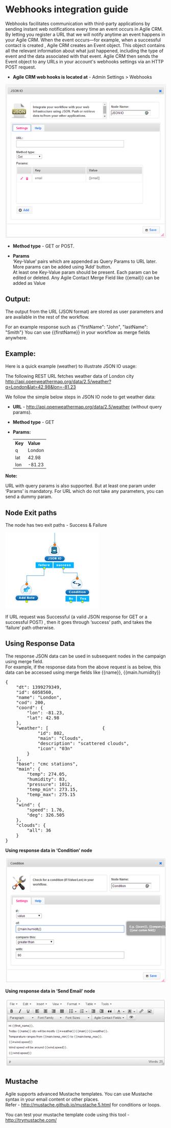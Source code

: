 Webhooks integration guide
===================================

Webhooks facilitates communication with third-party applications by sending instant web notifications every time an event occurs in Agile CRM. By letting you register a URL that we will notify anytime an event happens in your Agile CRM. When the event occurs—for example, when a successful contact is created , Agile CRM creates an Event object. This object contains all the relevant information about what just happened, including the type of event and the data associated with that event. Agile CRM then sends the Event object to any URLs in your account's webhooks settings via an HTTP POST request. 

 - **Agile CRM web hooks is located at** - Admin Settings > Webhooks
 
![alt text](https://raw.githubusercontent.com/agilecrm/agile-crm-json-io-node/master/Screenshots/jsonio_dialog.png "JSONIO node")

 - **Method type** - GET or POST.

 - **Params**     
‘Key-Value’ pairs which are appended as Query Params to URL later. More params can be added using ’Add’ button.    
At least one Key-Value param should be present. Each param can be edited or deleted. Any Agile Contact Merge Field like {{email}} can be added as Value


Output:
--------

The output from the URL (JSON format) are stored as user parameters and are available in the rest of the workflow. 

For an example response such as {"firstName": "John", "lastName": "Smith"} You can use {{firstName}} in your workflow as merge fields anywhere.


Example:
--------

Here is a quick example (weather) to illustrate JSON IO usage:

The following REST URL fetches weather data of London city http://api.openweathermap.org/data/2.5/weather?q=London&lat=42.98&lon=-81.23

We follow the simple below steps in JSON IO node to get weather data:

- **URL** -  http://api.openweathermap.org/data/2.5/weather (without query params).

- **Method type** - GET

-  **Params:**

    <table>
      <tr>
        <th>Key</th>
        <th>Value</th>
      </tr>
      <tr>
        <td>q</td>
        <td>London</td>
      </tr>
      <tr>
        <td>lat</td>
        <td>42.98</td>
      </tr>
      <tr>
        <td>lon</td>
        <td>-81.23</td>
      </tr>
    </table>

**Note:**    

URL with query params is also supported. But at least one param under ‘Params’ is mandatory. For URL which do not take any parameters, you can send a dummy param.

Node Exit paths
----------------

The node has two exit paths - Success & Failure
                                  
  ![alt text](https://raw.githubusercontent.com/agilecrm/agile-crm-json-io-node/master/Screenshots/jsonio_branches.png  "Exit paths")                           

If URL request was Successful (a valid JSON response for GET or a successful POST) , then it goes through ‘success’ path, and takes the ‘failure’ path otherwise.

Using Response Data
-------------------

The response JSON data can be used in subsequent nodes in the campaign using merge field.    
For example, if the response data from the above request is as below, this data can be accessed using merge fields like {{name}}, {{main.humidity}}
<pre>
{
    "dt": 1399279349,
    "id": 6058560,
    "name": "London",
    "cod": 200,
    "coord": {
        "lon": -81.23,
        "lat": 42.98
    },
    "weather": [			        {
            "id": 802,
            "main": "Clouds",
            "description": "scattered clouds",
            "icon": "03n"
        }
    ],
    "base": "cmc stations",
    "main": {
        "temp": 274.05,
        "humidity": 83,
        "pressure": 1012,
        "temp_min": 273.15,
        "temp_max": 275.15
    },
    "wind": {
        "speed": 1.76,
        "deg": 326.505
    },
    "clouds": {
        "all": 36
    }
}
</pre>

**Using response data in ‘Condition’ node**

 
![alt text](https://raw.githubusercontent.com/agilecrm/agile-crm-json-io-node/master/Screenshots/jsonio_condition.png "Condition node")


**Using response data in ‘Send Email’ node**


 ![alt text](https://raw.githubusercontent.com/agilecrm/agile-crm-json-io-node/master/Screenshots/jsonio_sendemail.png "Send Email")


Mustache
---------

Agile supports advanced Mustache templates. You can use Mustache syntax in your email content or other places.     
Refer - http://mustache.github.io/mustache.5.html for conditions or loops.

You can test your mustache template code using this tool - http://trymustache.com/
